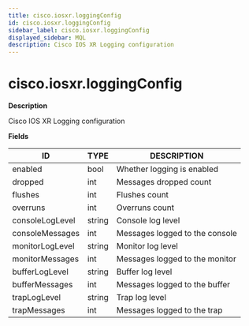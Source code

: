 ```yaml
---
title: cisco.iosxr.loggingConfig
id: cisco.iosxr.loggingConfig
sidebar_label: cisco.iosxr.loggingConfig
displayed_sidebar: MQL
description: Cisco IOS XR Logging configuration
---
```


# cisco.iosxr.loggingConfig

**Description**

Cisco IOS XR Logging configuration

**Fields**

| ID              | TYPE   | DESCRIPTION                    |
| --------------- | ------ | ------------------------------ |
| enabled         | bool   | Whether logging is enabled     |
| dropped         | int    | Messages dropped count         |
| flushes         | int    | Flushes count                  |
| overruns        | int    | Overruns count                 |
| consoleLogLevel | string | Console log level              |
| consoleMessages | int    | Messages logged to the console |
| monitorLogLevel | string | Monitor log level              |
| monitorMessages | int    | Messages logged to the monitor |
| bufferLogLevel  | string | Buffer log level               |
| bufferMessages  | int    | Messages logged to the buffer  |
| trapLogLevel    | string | Trap log level                 |
| trapMessages    | int    | Messages logged to the trap    |
